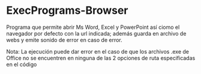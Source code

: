 # ExecPrograms-Browser
Programa que permite abrir Ms Word, Excel y PowerPoint así ciomo el navegador por defecto con la url indicada;
además guarda en archivo de webs y emite sonido de error en caso de error. 

Nota: La ejecución puede dar error en el caso de que los archivos .exe de Office no se encuentren 
en ninguna de las 2 opciones de ruta especificadas en el código 
